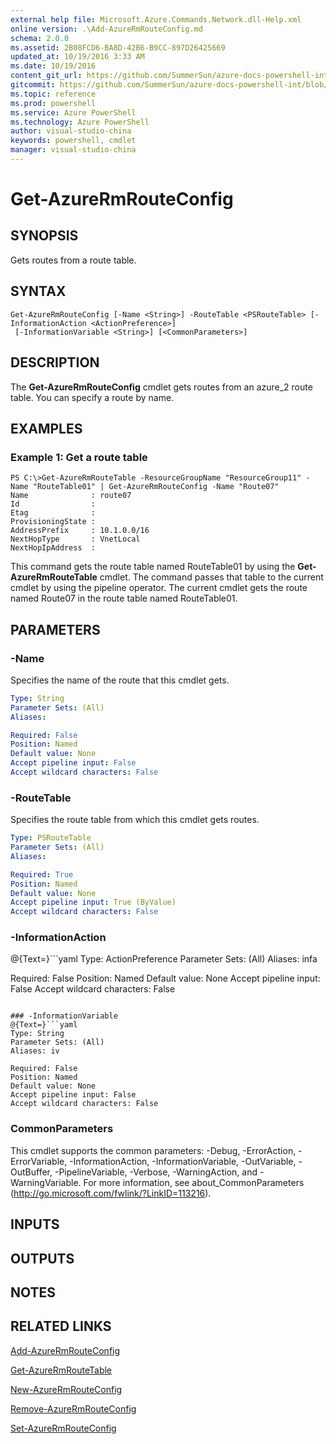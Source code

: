 ```yaml
---
external help file: Microsoft.Azure.Commands.Network.dll-Help.xml
online version: .\Add-AzureRmRouteConfig.md
schema: 2.0.0
ms.assetid: 2B08FCD6-BA8D-42B6-B9CC-897D26425669
updated_at: 10/19/2016 3:33 AM
ms.date: 10/19/2016
content_git_url: https://github.com/SummerSun/azure-docs-powershell-int/blob/master/azureps-cmdlets-docs/ResourceManager/AzureRM.Network/v1.0.13/Get-AzureRmRouteConfig.md
gitcommit: https://github.com/SummerSun/azure-docs-powershell-int/blob/c0d1e448da01261236e9ece01ca5c2a98effbf31/azureps-cmdlets-docs/ResourceManager/AzureRM.Network/v1.0.13/Get-AzureRmRouteConfig.md
ms.topic: reference
ms.prod: powershell
ms.service: Azure PowerShell
ms.technology: Azure PowerShell
author: visual-studio-china
keywords: powershell, cmdlet
manager: visual-studio-china
---
```


# Get-AzureRmRouteConfig

## SYNOPSIS
Gets routes from a route table.

## SYNTAX

```
Get-AzureRmRouteConfig [-Name <String>] -RouteTable <PSRouteTable> [-InformationAction <ActionPreference>]
 [-InformationVariable <String>] [<CommonParameters>]
```

## DESCRIPTION
The **Get-AzureRmRouteConfig** cmdlet gets routes from an azure_2 route table.
You can specify a route by name.

## EXAMPLES

### Example 1: Get a route table
```
PS C:\>Get-AzureRmRouteTable -ResourceGroupName "ResourceGroup11" -Name "RouteTable01" | Get-AzureRmRouteConfig -Name "Route07"
Name              : route07
Id                : 
Etag              : 
ProvisioningState : 
AddressPrefix     : 10.1.0.0/16
NextHopType       : VnetLocal
NextHopIpAddress  :
```

This command gets the route table named RouteTable01 by using the **Get-AzureRmRouteTable** cmdlet.
The command passes that table to the current cmdlet by using the pipeline operator.
The current cmdlet gets the route named Route07 in the route table named RouteTable01.

## PARAMETERS

### -Name
Specifies the name of the route that this cmdlet gets.

```yaml
Type: String
Parameter Sets: (All)
Aliases: 

Required: False
Position: Named
Default value: None
Accept pipeline input: False
Accept wildcard characters: False
```

### -RouteTable
Specifies the route table from which this cmdlet gets routes.

```yaml
Type: PSRouteTable
Parameter Sets: (All)
Aliases: 

Required: True
Position: Named
Default value: None
Accept pipeline input: True (ByValue)
Accept wildcard characters: False
```

### -InformationAction
@{Text=}```yaml
Type: ActionPreference
Parameter Sets: (All)
Aliases: infa

Required: False
Position: Named
Default value: None
Accept pipeline input: False
Accept wildcard characters: False
```

### -InformationVariable
@{Text=}```yaml
Type: String
Parameter Sets: (All)
Aliases: iv

Required: False
Position: Named
Default value: None
Accept pipeline input: False
Accept wildcard characters: False
```

### CommonParameters
This cmdlet supports the common parameters: -Debug, -ErrorAction, -ErrorVariable, -InformationAction, -InformationVariable, -OutVariable, -OutBuffer, -PipelineVariable, -Verbose, -WarningAction, and -WarningVariable. For more information, see about_CommonParameters (http://go.microsoft.com/fwlink/?LinkID=113216).

## INPUTS

## OUTPUTS

## NOTES

## RELATED LINKS

[Add-AzureRmRouteConfig](.\Add-AzureRmRouteConfig.md)

[Get-AzureRmRouteTable](.\Get-AzureRmRouteTable.md)

[New-AzureRmRouteConfig](.\New-AzureRmRouteConfig.md)

[Remove-AzureRmRouteConfig](.\Remove-AzureRmRouteConfig.md)

[Set-AzureRmRouteConfig](.\Set-AzureRmRouteConfig.md)


